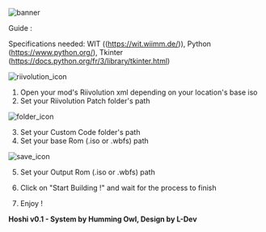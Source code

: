 ![banner](https://github.com/L-Dev31/Hoshi-Iso-Builder/assets/86838693/3c939bcc-7d6c-466a-ab86-9c565d24d99b)

Guide : 

Specifications needed: WIT ((https://wit.wiimm.de/)), Python (https://www.python.org/), Tkinter (https://docs.python.org/fr/3/library/tkinter.html)

![riivolution_icon](https://github.com/L-Dev31/Hoshi-Iso-Builder/assets/86838693/28e87402-ae58-4a58-97f0-899cf208c229)

1. Open your mod's Riivolution xml depending on your location's base iso
2. Set your Riivolution Patch folder's path

![folder_icon](https://github.com/L-Dev31/Hoshi-Iso-Builder/assets/86838693/3c62ac11-baa6-4850-897c-2bae691acabd)

3. Set your Custom Code folder's path
4. Set your base Rom (.iso or .wbfs) path

![save_icon](https://github.com/L-Dev31/Hoshi-Iso-Builder/assets/86838693/f28867be-5007-4607-80bf-c552f4301e6f)

5. Set your Output Rom (.iso or .wbfs) path 

6. Click on "Start Building !" and wait for the process to finish 

7. Enjoy !


**Hoshi v0.1 - System by Humming Owl, Design by L-Dev**
